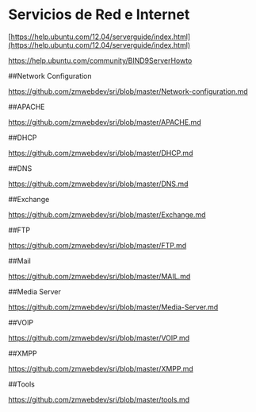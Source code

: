 # Servicios de Red e Internet

[https://help.ubuntu.com/12.04/serverguide/index.html](https://help.ubuntu.com/12.04/serverguide/index.html)

https://help.ubuntu.com/community/BIND9ServerHowto

##Network Configuration
  
https://github.com/zmwebdev/sri/blob/master/Network-configuration.md

##APACHE

https://github.com/zmwebdev/sri/blob/master/APACHE.md

##DHCP

https://github.com/zmwebdev/sri/blob/master/DHCP.md

##DNS

https://github.com/zmwebdev/sri/blob/master/DNS.md

##Exchange

https://github.com/zmwebdev/sri/blob/master/Exchange.md

##FTP

https://github.com/zmwebdev/sri/blob/master/FTP.md

##Mail

https://github.com/zmwebdev/sri/blob/master/MAIL.md

##Media Server

https://github.com/zmwebdev/sri/blob/master/Media-Server.md

##VOIP

https://github.com/zmwebdev/sri/blob/master/VOIP.md

##XMPP

https://github.com/zmwebdev/sri/blob/master/XMPP.md

##Tools

https://github.com/zmwebdev/sri/blob/master/tools.md
